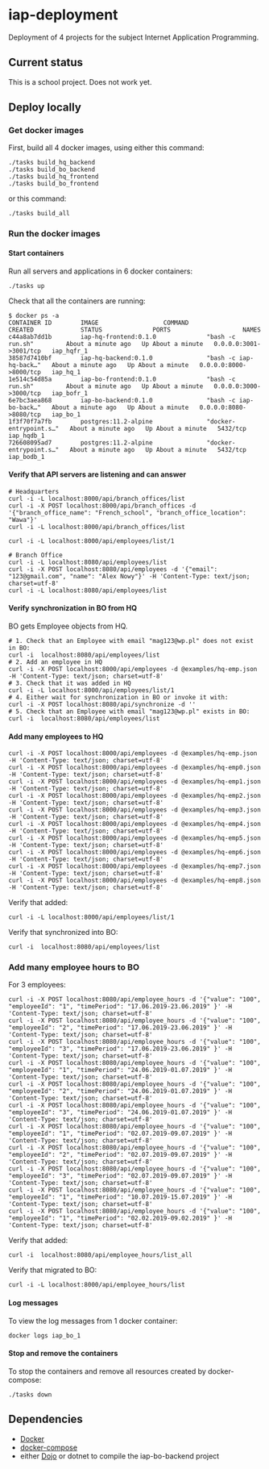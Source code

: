 # iap-deployment

Deployment of 4 projects for the subject Internet Application Programming.

## Current status

This is a school project. Does not work yet.

## Deploy locally

### Get docker images

First, build all 4 docker images, using either this command:
```
./tasks build_hq_backend
./tasks build_bo_backend
./tasks build_hq_frontend
./tasks build_bo_frontend
```

or this command:
```
./tasks build_all
```

### Run the docker images

#### Start containers
Run all servers and applications in 6 docker containers:
```
./tasks up
```

Check that all the containers are running:
```
$ docker ps -a
CONTAINER ID        IMAGE                  COMMAND                  CREATED             STATUS              PORTS                    NAMES
c44a8ab7dd1b        iap-hq-frontend:0.1.0              "bash -c run.sh"         About a minute ago   Up About a minute   0.0.0.0:3001->3001/tcp   iap_hqfr_1
38587d7410bf        iap-hq-backend:0.1.0               "bash -c iap-hq-back…"   About a minute ago   Up About a minute   0.0.0.0:8000->8000/tcp   iap_hq_1
1e514c54d85a        iap-bo-frontend:0.1.0              "bash -c run.sh"         About a minute ago   Up About a minute   0.0.0.0:3000->3000/tcp   iap_bofr_1
6e7bc3aea868        iap-bo-backend:0.1.0               "bash -c iap-bo-back…"   About a minute ago   Up About a minute   0.0.0.0:8080->8080/tcp   iap_bo_1
1f3f70f7a7fb        postgres:11.2-alpine               "docker-entrypoint.s…"   About a minute ago   Up About a minute   5432/tcp                 iap_hqdb_1
726608095ad7        postgres:11.2-alpine               "docker-entrypoint.s…"   About a minute ago   Up About a minute   5432/tcp                 iap_bodb_1
```

#### Verify that API servers are listening and can answer
```
# Headquarters
curl -i -L localhost:8000/api/branch_offices/list
curl -i -X POST localhost:8000/api/branch_offices -d '{"branch_office_name": "French_school", "branch_office_location": "Wawa"}'
curl -i -L localhost:8000/api/branch_offices/list

curl -i -L localhost:8000/api/employees/list/1

# Branch Office
curl -i -L localhost:8080/api/employees/list
curl -i -X POST localhost:8080/api/employees -d '{"email": "123@gmail.com", "name": "Alex Nowy"}' -H 'Content-Type: text/json; charset=utf-8'
curl -i -L localhost:8080/api/employees/list
```

#### Verify synchronization in BO from HQ
BO gets Employee objects from HQ.
```
# 1. Check that an Employee with email "mag123@wp.pl" does not exist in BO:
curl -i  localhost:8080/api/employees/list
# 2. Add an employee in HQ
curl -i -X POST localhost:8000/api/employees -d @examples/hq-emp.json -H 'Content-Type: text/json; charset=utf-8'
# 3. Check that it was added in HQ
curl -i -L localhost:8000/api/employees/list/1
# 4. Either wait for synchronization in BO or invoke it with:
curl -i -X POST localhost:8080/api/synchronize -d ''
# 5. Check that an Employee with email "mag123@wp.pl" exists in BO:
curl -i  localhost:8080/api/employees/list
```

#### Add many employees to HQ
```
curl -i -X POST localhost:8000/api/employees -d @examples/hq-emp.json -H 'Content-Type: text/json; charset=utf-8'
curl -i -X POST localhost:8000/api/employees -d @examples/hq-emp0.json -H 'Content-Type: text/json; charset=utf-8'
curl -i -X POST localhost:8000/api/employees -d @examples/hq-emp1.json -H 'Content-Type: text/json; charset=utf-8'
curl -i -X POST localhost:8000/api/employees -d @examples/hq-emp2.json -H 'Content-Type: text/json; charset=utf-8'
curl -i -X POST localhost:8000/api/employees -d @examples/hq-emp3.json -H 'Content-Type: text/json; charset=utf-8'
curl -i -X POST localhost:8000/api/employees -d @examples/hq-emp4.json -H 'Content-Type: text/json; charset=utf-8'
curl -i -X POST localhost:8000/api/employees -d @examples/hq-emp5.json -H 'Content-Type: text/json; charset=utf-8'
curl -i -X POST localhost:8000/api/employees -d @examples/hq-emp6.json -H 'Content-Type: text/json; charset=utf-8'
curl -i -X POST localhost:8000/api/employees -d @examples/hq-emp7.json -H 'Content-Type: text/json; charset=utf-8'
curl -i -X POST localhost:8000/api/employees -d @examples/hq-emp8.json -H 'Content-Type: text/json; charset=utf-8'
```

Verify that added:
```
curl -i -L localhost:8000/api/employees/list/1
```
Verify that synchronized into BO:
```
curl -i  localhost:8080/api/employees/list
```

### Add many employee hours to BO
For 3 employees:

```
curl -i -X POST localhost:8080/api/employee_hours -d '{"value": "100", "employeeId": "1", "timePeriod": "17.06.2019-23.06.2019" }' -H 'Content-Type: text/json; charset=utf-8'
curl -i -X POST localhost:8080/api/employee_hours -d '{"value": "100", "employeeId": "2", "timePeriod": "17.06.2019-23.06.2019" }' -H 'Content-Type: text/json; charset=utf-8'
curl -i -X POST localhost:8080/api/employee_hours -d '{"value": "100", "employeeId": "3", "timePeriod": "17.06.2019-23.06.2019" }' -H 'Content-Type: text/json; charset=utf-8'
curl -i -X POST localhost:8080/api/employee_hours -d '{"value": "100", "employeeId": "1", "timePeriod": "24.06.2019-01.07.2019" }' -H 'Content-Type: text/json; charset=utf-8'
curl -i -X POST localhost:8080/api/employee_hours -d '{"value": "100", "employeeId": "2", "timePeriod": "24.06.2019-01.07.2019" }' -H 'Content-Type: text/json; charset=utf-8'
curl -i -X POST localhost:8080/api/employee_hours -d '{"value": "100", "employeeId": "3", "timePeriod": "24.06.2019-01.07.2019" }' -H 'Content-Type: text/json; charset=utf-8'
curl -i -X POST localhost:8080/api/employee_hours -d '{"value": "100", "employeeId": "1", "timePeriod": "02.07.2019-09.07.2019" }' -H 'Content-Type: text/json; charset=utf-8'
curl -i -X POST localhost:8080/api/employee_hours -d '{"value": "100", "employeeId": "2", "timePeriod": "02.07.2019-09.07.2019" }' -H 'Content-Type: text/json; charset=utf-8'
curl -i -X POST localhost:8080/api/employee_hours -d '{"value": "100", "employeeId": "3", "timePeriod": "02.07.2019-09.07.2019" }' -H 'Content-Type: text/json; charset=utf-8'
curl -i -X POST localhost:8080/api/employee_hours -d '{"value": "100", "employeeId": "1", "timePeriod": "10.07.2019-15.07.2019" }' -H 'Content-Type: text/json; charset=utf-8'
curl -i -X POST localhost:8080/api/employee_hours -d '{"value": "100", "employeeId": "1", "timePeriod": "02.02.2019-09.02.2019" }' -H 'Content-Type: text/json; charset=utf-8'
```

Verify that added:
```
curl -i  localhost:8080/api/employee_hours/list_all
```
Verify that migrated to BO:
```
curl -i -L localhost:8000/api/employee_hours/list
```

#### Log messages
To view the log messages from 1 docker container:
```
docker logs iap_bo_1
```

#### Stop and remove the containers
To stop the containers and remove all resources created by docker-compose:
```
./tasks down
```


## Dependencies
* [Docker](https://www.docker.com/)
* [docker-compose](https://docs.docker.com/compose/)
* either [Dojo](https://github.com/ai-traders/dojo) or dotnet to compile the iap-bo-backend project
